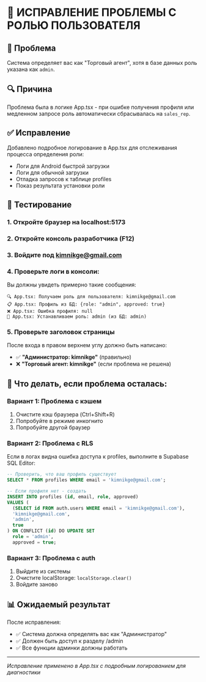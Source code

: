 # 🔧 ИСПРАВЛЕНИЕ ПРОБЛЕМЫ С РОЛЬЮ ПОЛЬЗОВАТЕЛЯ

## 🎯 Проблема
Система определяет вас как "Торговый агент", хотя в базе данных роль указана как `admin`.

## 🔍 Причина
Проблема была в логике App.tsx - при ошибке получения профиля или медленном запросе роль автоматически сбрасывалась на `sales_rep`.

## ✅ Исправление
Добавлено подробное логирование в App.tsx для отслеживания процесса определения роли:
- Логи для Android быстрой загрузки
- Логи для обычной загрузки
- Отладка запросов к таблице profiles
- Показ результата установки роли

## 🚀 Тестирование

### 1. Откройте браузер на localhost:5173
### 2. Откройте консоль разработчика (F12)
### 3. Войдите под kimnikge@gmail.com
### 4. Проверьте логи в консоли:

Вы должны увидеть примерно такие сообщения:
```
🔍 App.tsx: Получаем роль для пользователя: kimnikge@gmail.com
📋 App.tsx: Профиль из БД: {role: "admin", approved: true}
❌ App.tsx: Ошибка профиля: null
🎯 App.tsx: Устанавливаем роль: admin (из БД: admin)
```

### 5. Проверьте заголовок страницы
После входа в правом верхнем углу должно быть написано:
- ✅ **"Администратор: kimnikge"** (правильно)
- ❌ **"Торговый агент: kimnikge"** (если проблема не решена)

## 🔧 Что делать, если проблема осталась:

### Вариант 1: Проблема с кэшем
1. Очистите кэш браузера (Ctrl+Shift+R)
2. Попробуйте в режиме инкогнито
3. Попробуйте другой браузер

### Вариант 2: Проблема с RLS
Если в логах видна ошибка доступа к profiles, выполните в Supabase SQL Editor:
```sql
-- Проверить, что ваш профиль существует
SELECT * FROM profiles WHERE email = 'kimnikge@gmail.com';

-- Если профиля нет - создать
INSERT INTO profiles (id, email, role, approved) 
VALUES (
  (SELECT id FROM auth.users WHERE email = 'kimnikge@gmail.com'),
  'kimnikge@gmail.com',
  'admin',
  true
) ON CONFLICT (id) DO UPDATE SET 
  role = 'admin',
  approved = true;
```

### Вариант 3: Проблема с auth
1. Выйдите из системы
2. Очистите localStorage: `localStorage.clear()`
3. Войдите заново

## 📊 Ожидаемый результат
После исправления:
- ✅ Система должна определять вас как "Администратор"
- ✅ Должен быть доступ к разделу /admin
- ✅ Все функции админки должны работать

---
*Исправление применено в App.tsx с подробным логированием для диагностики*

